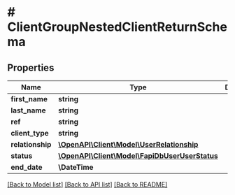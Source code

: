 # # ClientGroupNestedClientReturnSchema

## Properties

Name | Type | Description | Notes
------------ | ------------- | ------------- | -------------
**first_name** | **string** |  | [optional]
**last_name** | **string** |  | [optional]
**ref** | **string** |  | [optional]
**client_type** | **string** |  |
**relationship** | [**\OpenAPI\Client\Model\UserRelationship**](UserRelationship.md) |  |
**status** | [**\OpenAPI\Client\Model\FapiDbUserUserStatus**](FapiDbUserUserStatus.md) |  | [optional]
**end_date** | **\DateTime** |  | [optional]

[[Back to Model list]](../../README.md#models) [[Back to API list]](../../README.md#endpoints) [[Back to README]](../../README.md)

